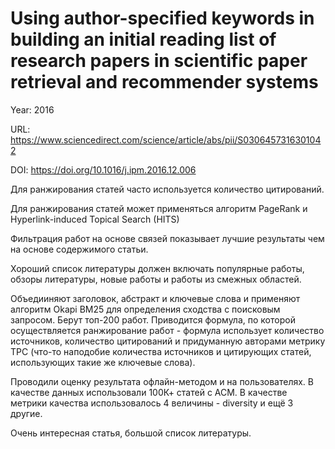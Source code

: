 # Using author-specified keywords in building an initial reading list of research papers in scientific paper retrieval and recommender systems

Year: 2016

URL: https://www.sciencedirect.com/science/article/abs/pii/S0306457316301042

DOI: https://doi.org/10.1016/j.ipm.2016.12.006

Для ранжирования статей часто используется количество цитирований.

Для ранжирования статей может применяться алгоритм PageRank и Hyperlink-induced Topical Search (HITS)

Фильтрация работ на основе связей показывает лучшие результаты чем на основе содержимого статьи.

Хороший список литературы должен включать популярные работы, обзоры литературы, новые работы и работы из смежных областей.

Объедииняют заголовок, абстракт и ключевые слова и применяют алгоритм Okapi BM25 для определения сходства с поисковым запросом. Берут топ-200 работ. Приводится формула, по которой осуществляется ранжирование работ - формула использует количество источников, количество цитирований и придуманную авторами метрику TPC (что-то наподобие количества источников и цитирующих статей, использующих такие же ключевые слова).

Проводили оценку результата офлайн-методом и на пользователях. В качестве данных использовали 100К+ статей с ACM. В качестве метрики качества использовалось 4 величины - diversity и ещё 3 другие.

Очень интересная статья, большой список литературы.